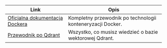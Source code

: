 | Link                                                       | Opis                                                       |
| ---------------------------------------------------------- | ---------------------------------------------------------- |
| [Oficjalna dokumentacja Dockera](https://docs.docker.com/) | Kompletny przewodnik po technologii konteneryzacji Docker. |
| [Przewodnik po Qdrant](https://qdrant.tech/documentation/) | Wszystko, co musisz wiedzieć o bazie wektorowej Qdrant.    |
